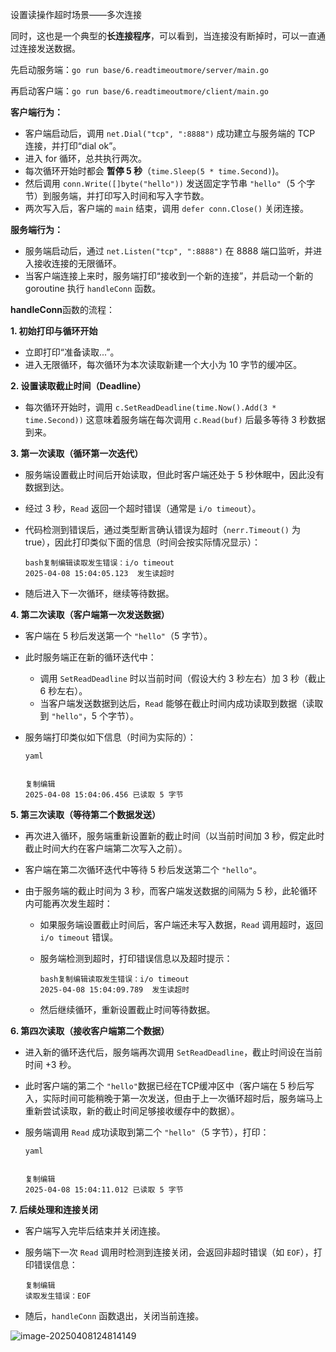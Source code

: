 设置读操作超时场景——多次连接

同时，这也是一个典型的**长连接程序**，可以看到，当连接没有断掉时，可以一直通过连接发送数据。

先启动服务端：`go run base/6.readtimeoutmore/server/main.go`

再启动客户端：`go run base/6.readtimeoutmore/client/main.go`

**客户端行为：**

* 客户端启动后，调用 `net.Dial("tcp", ":8888")` 成功建立与服务端的 TCP 连接，并打印“dial ok”。
* 进入 for 循环，总共执行两次。
* 每次循环开始时都会 **暂停 5 秒**（`time.Sleep(5 * time.Second)`)。
* 然后调用 `conn.Write([]byte("hello"))` 发送固定字节串 `"hello"`（5 个字节）到服务端，并打印写入时间和写入字节数。
* 两次写入后，客户端的 `main` 结束，调用 `defer conn.Close()` 关闭连接。

**服务端行为：**

* 服务端启动后，通过 `net.Listen("tcp", ":8888")` 在 8888 端口监听，并进入接收连接的无限循环。
* 当客户端连接上来时，服务端打印“接收到一个新的连接”，并启动一个新的 goroutine 执行 `handleConn` 函数。

**handleConn**函数的流程：

**1. 初始打印与循环开始**

* 立即打印“准备读取...”。
* 进入无限循环，每次循环为本次读取新建一个大小为 10 字节的缓冲区。

**2. 设置读取截止时间（Deadline）**

* 每次循环开始时，调用 `c.SetReadDeadline(time.Now().Add(3 * time.Second))`
   这意味着服务端在每次调用 `c.Read(buf)` 后最多等待 3 秒数据到来。

**3. 第一次读取（循环第一次迭代）**

* 服务端设置截止时间后开始读取，但此时客户端还处于 5 秒休眠中，因此没有数据到达。

* 经过 3 秒，`Read` 返回一个超时错误（通常是 `i/o timeout`）。

* 代码检测到错误后，通过类型断言确认错误为超时（`nerr.Timeout()` 为 true），因此打印类似下面的信息（时间会按实际情况显示）：

  ```
  bash复制编辑读取发生错误：i/o timeout
  2025-04-08 15:04:05.123  发生读超时
  ```

* 随后进入下一次循环，继续等待数据。

**4. 第二次读取（客户端第一次发送数据）**

* 客户端在 5 秒后发送第一个 `"hello"`（5 字节）。

* 此时服务端正在新的循环迭代中：

  * 调用 `SetReadDeadline` 时以当前时间（假设大约 3 秒左右）加 3 秒（截止 6 秒左右）。
  * 当客户端发送数据到达后，`Read` 能够在截止时间内成功读取到数据（读取到 `"hello"`，5 个字节）。

* 服务端打印类似如下信息（时间为实际的）：

  ```
  yaml
  
  
  复制编辑
  2025-04-08 15:04:06.456 已读取 5 字节
  ```

**5. 第三次读取（等待第二个数据发送）**

* 再次进入循环，服务端重新设置新的截止时间（以当前时间加 3 秒，假定此时截止时间大约在客户端第二次写入之前）。

* 客户端在第二次循环迭代中等待 5 秒后发送第二个 `"hello"`。

* 由于服务端的截止时间为 3 秒，而客户端发送数据的间隔为 5 秒，此轮循环内可能再次发生超时：

  * 如果服务端设置截止时间后，客户端还未写入数据，`Read` 调用超时，返回 `i/o timeout` 错误。

  * 服务端检测到超时，打印错误信息以及超时提示：

    ```
    bash复制编辑读取发生错误：i/o timeout
    2025-04-08 15:04:09.789  发生读超时
    ```

  * 然后继续循环，重新设置截止时间等待数据。

**6. 第四次读取（接收客户端第二个数据）**

* 进入新的循环迭代后，服务端再次调用 `SetReadDeadline`，截止时间设在当前时间 +3 秒。

* 此时客户端的第二个 `"hello"`数据已经在TCP缓冲区中（客户端在 5 秒后写入，实际时间可能稍晚于第一次发送，但由于上一次循环超时后，服务端马上重新尝试读取，新的截止时间足够接收缓存中的数据）。

* 服务端调用 `Read` 成功读取到第二个 `"hello"`（5 字节），打印：

  ```
  yaml
  
  
  复制编辑
  2025-04-08 15:04:11.012 已读取 5 字节
  ```

**7. 后续处理和连接关闭**

* 客户端写入完毕后结束并关闭连接。

* 服务端下一次 `Read` 调用时检测到连接关闭，会返回非超时错误（如 `EOF`），打印错误信息：

  ```
  复制编辑
  读取发生错误：EOF
  ```

* 随后，`handleConn` 函数退出，关闭当前连接。

![image-20250408124814149](http://images.liangning7.cn/typora/202504081248215.png)